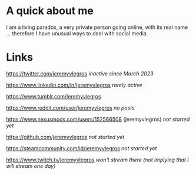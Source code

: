 # A quick about me

I am a living paradox, a very private person going online, with its real name ... therefore I have unusual ways to deal with social media.

# Links

https://twitter.com/jeremyvlegros *inactive since March 2023*

https://www.linkedin.com/in/jeremyvlegros  *rarely active*

https://www.tumblr.com/jeremyvlegros

https://www.reddit.com/user/jeremyvlegros  *no posts*

https://www.nexusmods.com/users/152566508 (jeremyvlegros) *not started yet*

https://github.com/jeremyvlegros *not started yet*

https://steamcommunity.com/id/jeremyvlegros *not started yet*

https://www.twitch.tv/jeremyvlegros *won't stream there (not implying that I will stream one day)*
